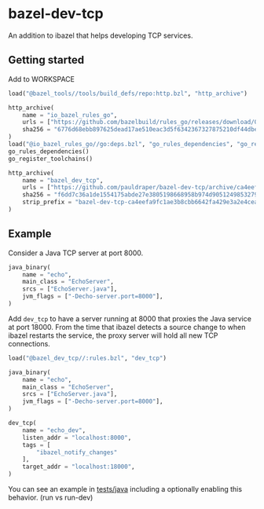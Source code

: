 # bazel-dev-tcp

An addition to ibazel that helps developing TCP services.

## Getting started

Add to WORKSPACE

```python
load("@bazel_tools//tools/build_defs/repo:http.bzl", "http_archive")

http_archive(
    name = "io_bazel_rules_go",
    urls = ["https://github.com/bazelbuild/rules_go/releases/download/0.17.1/rules_go-0.17.1.tar.gz"],
    sha256 = "6776d68ebb897625dead17ae510eac3d5f6342367327875210df44dbe2aeeb19",
)
load("@io_bazel_rules_go//go:deps.bzl", "go_rules_dependencies", "go_register_toolchains")
go_rules_dependencies()
go_register_toolchains()

http_archive(
    name = "bazel_dev_tcp",
    urls = ["https://github.com/pauldraper/bazel-dev-tcp/archive/ca4eefa9fc1ae3b8cbb6642fa429e3a2e4ceadf1.zip"],
    sha256 = "f6dd7c36a1de1554175abde27e3805198668958b974d90512498532795d848d2",
    strip_prefix = "bazel-dev-tcp-ca4eefa9fc1ae3b8cbb6642fa429e3a2e4ceadf1/main"
)
```


## Example

Consider a Java TCP server at port 8000.

```python
java_binary(
    name = "echo",
    main_class = "EchoServer",
    srcs = ["EchoServer.java"],
    jvm_flags = ["-Decho-server.port=8000"],
)
```

Add `dev_tcp` to have a server running at 8000 that proxies the Java service at port 18000. From the time that ibazel detects a source change to when ibazel restarts the service, the proxy server will hold all new TCP connections.

```python
load("@bazel_dev_tcp//:rules.bzl", "dev_tcp")

java_binary(
    name = "echo",
    main_class = "EchoServer",
    srcs = ["EchoServer.java"],
    jvm_flags = ["-Decho-server.port=8000"],
)

dev_tcp(
    name = "echo_dev",
    listen_addr = "localhost:8000",
    tags = [
        "ibazel_notify_changes"
    ],
    target_addr = "localhost:18000",
)
```

You can see an example in [tests/java](test/java) including a optionally enabling this behavior. (run vs run-dev)
